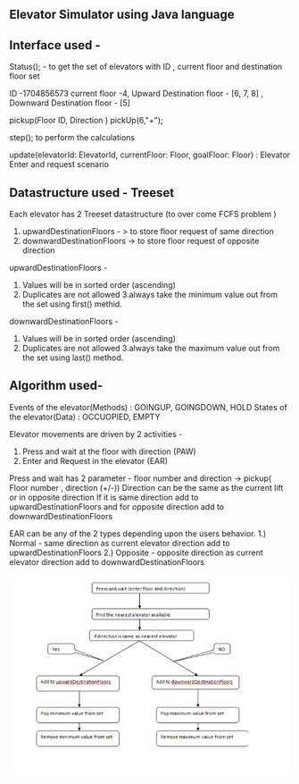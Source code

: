 
Elevator Simulator using  Java language
---------------------------------------


Interface used -
-----------------


Status(); - to get the set of elevators with ID , current floor and destination floor set 

ID -1704856573 current floor -4, Upward Destination floor - [6, 7, 8] , Downward Destination floor - [5]

pickup(Floor ID, Direction )
pickUp(6,"+");

step();
to perform the calculations

update(elevatorId: ElevatorId, currentFloor: Floor, goalFloor: Floor) : Elevator
Enter and request scenario 


Datastructure used - Treeset
-------------------------------------------
Each elevator has 2 Treeset datastructure (to over come FCFS problem )
1. upwardDestinationFloors - > to store floor request of same direction 
2. downwardDestinationFloors ->  to store floor request of opposite  direction 

upwardDestinationFloors -
1. Values will  be in sorted order (ascending)
2. Duplicates are not allowed 
3.always take the minimum value out from the set using first() methid.

downwardDestinationFloors -
1. Values will  be in sorted order (ascending)
2. Duplicates are not allowed 
3.always take the maximum value out from the set using last() method.


Algorithm used- 
----------------------------------------------

Events of the elevator(Methods) : GOINGUP, GOINGDOWN, HOLD 
States of the elevator(Data) : OCCUOPIED, EMPTY


Elevator movements are driven by 2 activities -
1. Press and wait at the floor with direction (PAW)
2. Enter and Request in the elevator (EAR)


Press and wait has 2 parameter - floor number and direction -> pickup( Floor number , direction (+/-))
Direction can be the same as the current lift or in opposite direction 
If it is same direction add to upwardDestinationFloors and for opposite direction add to downwardDestinationFloors

EAR can be any of the 2 types depending upon the users behavior.
1.) Normal - same direction as current elevator direction add to upwardDestinationFloors
2.) Opposite - opposite direction as current elevator direction add to downwardDestinationFloors

![Screenshot](321.png)

